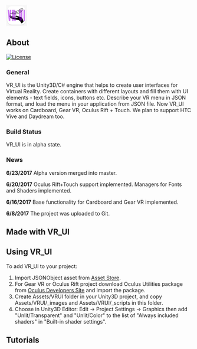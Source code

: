 ![VR_UI](https://github.com/YanaArtis/VR_UI/blob/develop/vr_ui.png)

## About
[![License](https://img.shields.io/badge/license-Apache%202.0%20License-blue.svg)](https://github.com/YanaArtis/VR_UI/blob/master/LICENSE.txt)

### General
VR_UI is the Unity3D/C# engine that helps to create user interfaces for Virtual Reality.
Create containers with different layouts and fill them with UI elements - text fields, icons, buttons etc.
Describe your VR menu in JSON format, and load the menu in your application from JSON file.
Now VR_UI works on Cardboard, Gear VR, Oculus Rift + Touch. We plan to support HTC Vive and Daydream too.

### Build Status
VR_UI is in alpha state.

### News
**6/23/2017**
Alpha version merged into master.

**6/20/2017**
Oculus Rift+Touch support implemented. Managers for Fonts and Shaders implemented.

**6/16/2017**
Base functionality for Cardboard and Gear VR implemented.

**6/8/2017**
The project was uploaded to Git.

## Made with VR_UI

## Using VR_UI
To add VR_UI to your project:
1. Import JSONObject asset from [Asset Store](https://www.assetstore.unity3d.com/en/#!/content/710).
2. For Gear VR or Oculus Rift project download Oculus Utilities package from [Oculus Developers Site](https://developer.oculus.com/downloads/unity/) and import the package.
3. Create Assets/VRUI folder in your Unity3D project, and copy Assets/VRUI/_images and Assets/VRUI/_scripts in this folder.
4. Choose in Unity3D Editor: Edit -> Project Settings -> Graphics then add "Unlit/Transparent" and "Unlit/Color" to the list of "Always included shaders" in "Built-in shader settings".

## Tutorials